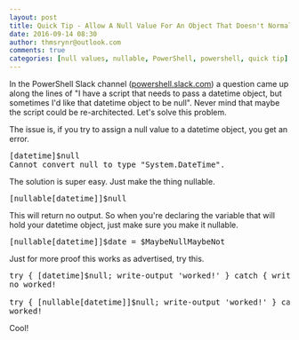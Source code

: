 ```yaml
---
layout: post
title: Quick Tip - Allow A Null Value For An Object That Doesn't Normally Allow It
date: 2016-09-14 08:30
author: thmsrynr@outlook.com
comments: true
categories: [null values, nullable, PowerShell, powershell, quick tip]
---
```

In the PowerShell Slack channel (<a href="http://powershell.slack.com" target="_blank">powershell.slack.com</a>) a question came up along the lines of "I have a script that needs to pass a datetime object, but sometimes I'd like that datetime object to be null". Never mind that maybe the script could be re-architected. Let's solve this problem.

The issue is, if you try to assign a null value to a datetime object, you get an error.

<pre class="lang:ps decode:true ">[datetime]$null
Cannot convert null to type "System.DateTime".</pre>

The solution is super easy. Just make the thing nullable.

<pre class="lang:ps decode:true ">[nullable[datetime]]$null</pre>

This will return no output. So when you're declaring the variable that will hold your datetime object, just make sure you make it nullable.

<pre class="lang:ps decode:true ">[nullable[datetime]]$date = $MaybeNullMaybeNot</pre>

Just for more proof this works as advertised, try this.

<pre class="lang:ps decode:true ">try { [datetime]$null; write-output 'worked!' } catch { write-output 'no worked!' }
no worked!

try { [nullable[datetime]]$null; write-output 'worked!' } catch { write-output 'no worked!' }
worked!</pre>

Cool!
